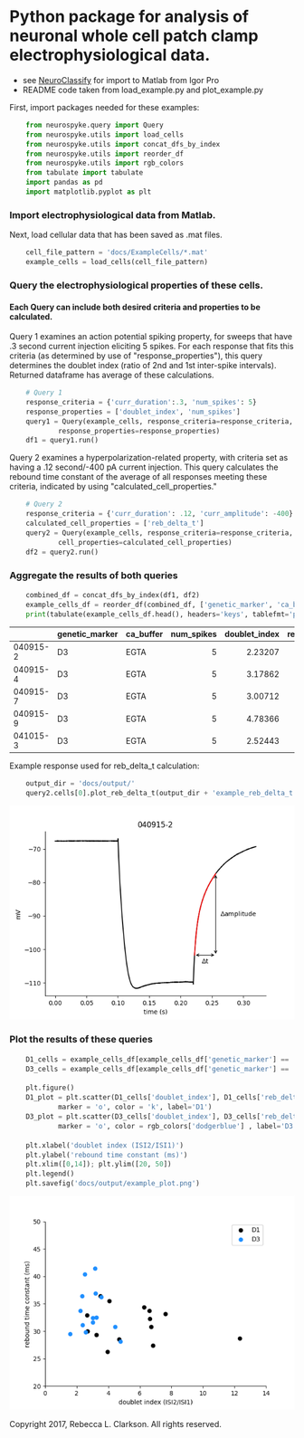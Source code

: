 # Python package for analysis of neuronal whole cell patch clamp electrophysiological data. 
* see [NeuroClassify](github.com/RebeccaClarkson/NeuroClassify) for import to Matlab from Igor Pro
* README code taken from load_example.py and plot_example.py

First, import packages needed for these examples:
```python
    from neurospyke.query import Query
    from neurospyke.utils import load_cells
    from neurospyke.utils import concat_dfs_by_index
    from neurospyke.utils import reorder_df
    from neurospyke.utils import rgb_colors
    from tabulate import tabulate
    import pandas as pd
    import matplotlib.pyplot as plt
```
### Import electrophysiological data from Matlab. 

Next, load cellular data that has been saved as .mat files. 
```python
    cell_file_pattern = 'docs/ExampleCells/*.mat' 
    example_cells = load_cells(cell_file_pattern)
```

### Query the electrophysiological properties of these cells. 
#### Each Query can include both desired criteria and properties to be calculated.

Query 1 examines an action potential spiking property, for sweeps that have .3 second current injection eliciting  5 spikes. For each  response that fits this criteria (as determined by use of "response_properties"), this query determines the doublet index (ratio of 2nd and 1st inter-spike intervals). Returned dataframe has average of these calculations.
```python
    # Query 1 
    response_criteria = {'curr_duration':.3, 'num_spikes': 5}
    response_properties = ['doublet_index', 'num_spikes']
    query1 = Query(example_cells, response_criteria=response_criteria, 
            response_properties=response_properties)
    df1 = query1.run()
```
Query 2 examines a hyperpolarization-related property, with criteria set as having a .12 second/-400 pA current injection. This query calculates the rebound time constant of the average of all responses meeting these criteria, indicated by using "calculated_cell_properties." 
```python
    # Query 2
    response_criteria = {'curr_duration': .12, 'curr_amplitude': -400}
    calculated_cell_properties = ['reb_delta_t'] 
    query2 = Query(example_cells, response_criteria=response_criteria, 
            cell_properties=calculated_cell_properties)
    df2 = query2.run()
```

### Aggregate the results of both queries
```python
    combined_df = concat_dfs_by_index(df1, df2)                                                                                           
    example_cells_df = reorder_df(combined_df, ['genetic_marker', 'ca_buffer', 'num_spikes'])    
    print(tabulate(example_cells_df.head(), headers='keys', tablefmt='pipe')) 
```
|          | genetic_marker   | ca_buffer   |   num_spikes |   doublet_index |   reb_delta_t |
|:---------|:-----------------|:------------|-------------:|----------------:|--------------:|
| 040915-2 | D3               | EGTA        |            5 |         2.23207 |         33.75 |
| 040915-4 | D3               | EGTA        |            5 |         3.17862 |         36.9  |
| 040915-7 | D3               | EGTA        |            5 |         3.00712 |         32.45 |
| 040915-9 | D3               | EGTA        |            5 |         4.78366 |         28.15 |
| 041015-3 | D3               | EGTA        |            5 |         2.52443 |         40.4  |

Example response used for reb_delta_t calculation: 
```python
    output_dir = 'docs/output/'
    query2.cells[0].plot_reb_delta_t(output_dir + 'example_reb_delta_t.png') 
```
![Example plot:](docs/output/example_reb_delta_t.png "Example response used for reb_delta_t calculation")

### Plot the results of these queries
```python
    D1_cells = example_cells_df[example_cells_df['genetic_marker'] == 'D1']
    D3_cells = example_cells_df[example_cells_df['genetic_marker'] == 'D3']

    plt.figure()
    D1_plot = plt.scatter(D1_cells['doublet_index'], D1_cells['reb_delta_t'],
            marker = 'o', color = 'k', label='D1')
    D3_plot = plt.scatter(D3_cells['doublet_index'], D3_cells['reb_delta_t'],
            marker = 'o', color = rgb_colors['dodgerblue'] , label='D3')

    plt.xlabel('doublet index (ISI2/ISI1)')
    plt.ylabel('rebound time constant (ms)')
    plt.xlim([0,14]); plt.ylim([20, 50])
    plt.legend()
    plt.savefig('docs/output/example_plot.png')
```

![Example plot:](docs/output/example_plot.png "Example plot of data from queries")


Copyright 2017, Rebecca L. Clarkson. All rights reserved.
